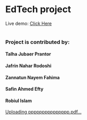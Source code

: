 <h1> EdTech project </h1>
Live demo:  <a href="https://ed-tech-flax.vercel.app/"> Click Here </a>
<br/><br/>
<h3>Project is contributed by:</h3>
<h4> Talha Jubaer Prantor </h4>
<h4> Jafrin Nahar Rodoshi </h4>
<h4> Zannatun Nayem Fahima </h4>
<h4> Safin Ahmed Efty </h4>
<h4> Robiul Islam </h4>




[Uploading ppppppppppppppp.pdf…]()



